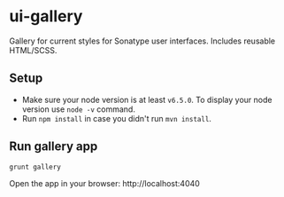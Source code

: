 <!--

    Copyright (c) 2011-present Sonatype, Inc. All rights reserved.
    Includes the third-party code listed at http://links.sonatype.com/products/clm/attributions.
    "Sonatype" is a trademark of Sonatype, Inc.

-->

# ui-gallery
Gallery for current styles for Sonatype user interfaces. Includes reusable HTML/SCSS.

## Setup
- Make sure your node version is at least `v6.5.0`. To display your node version use `node -v` command.
- Run `npm install` in case you didn't run `mvn install`.

## Run gallery app
```
grunt gallery
```

Open the app in your browser: http://localhost:4040

